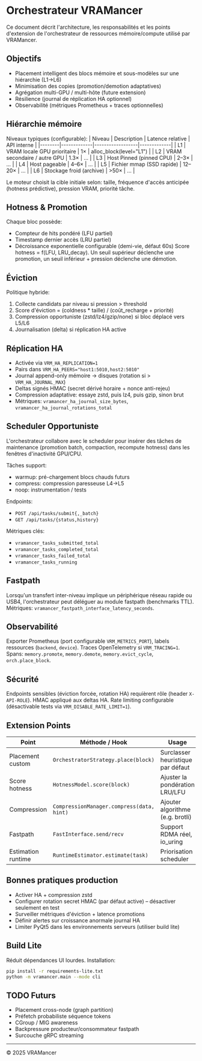 # Orchestrateur VRAMancer

Ce document décrit l'architecture, les responsabilités et les points d'extension de l'orchestrateur de ressources mémoire/compute utilisé par VRAMancer.

## Objectifs
- Placement intelligent des blocs mémoire et sous-modèles sur une hiérarchie (L1→L6)
- Minimisation des copies (promotion/demotion adaptatives)
- Agrégation multi-GPU / multi-hôte (future extension)
- Résilience (journal de réplication HA optionnel)
- Observabilité (métriques Prometheus + traces optionnelles)

## Hiérarchie mémoire
Niveaux typiques (configurable):
| Niveau | Description | Latence relative | API interne |
|--------|-------------|------------------|-------------|
| L1 | VRAM locale GPU prioritaire | 1× | alloc_block(level="L1") |
| L2 | VRAM secondaire / autre GPU | 1.3× | ... |
| L3 | Host Pinned (pinned CPU) | 2–3× | ... |
| L4 | Host pageable | 4–6× | ... |
| L5 | Fichier mmap (SSD rapide) | 12–20× | ... |
| L6 | Stockage froid (archive) | >50× | ... |

Le moteur choisit la cible initiale selon: taille, fréquence d'accès anticipée (hotness prédictive), pression VRAM, priorité tâche.

## Hotness & Promotion
Chaque bloc possède:
- Compteur de hits pondéré (LFU partiel)
- Timestamp dernier accès (LRU partiel)
- Décroissance exponentielle configurable (demi-vie, défaut 60s)
Score hotness = f(LFU, LRU_decay). Un seuil supérieur déclenche une promotion, un seuil inférieur + pression déclenche une démotion.

## Éviction
Politique hybride:
1. Collecte candidats par niveau si pression > threshold
2. Score d'éviction = (coldness * taille) / (coût_recharge + priorité)
3. Compression opportuniste (zstd/lz4/gzip/none) si bloc déplacé vers L5/L6
4. Journalisation (delta) si réplication HA active

## Réplication HA
- Activée via `VRM_HA_REPLICATION=1`
- Pairs dans `VRM_HA_PEERS="host1:5010,host2:5010"`
- Journal append-only mémoire → disques (rotation si > `VRM_HA_JOURNAL_MAX`)
- Deltas signés HMAC (secret dérivé horaire + nonce anti-rejeu)
- Compression adaptative: essaye zstd, puis lz4, puis gzip, sinon brut
- Métriques: `vramancer_ha_journal_size_bytes`, `vramancer_ha_journal_rotations_total`

## Scheduler Opportuniste
L'orchestrateur collabore avec le scheduler pour insérer des tâches de maintenance (promotion batch, compaction, recompute hotness) dans les fenêtres d'inactivité GPU/CPU.

Tâches support:
- warmup: pré-chargement blocs chauds futurs
- compress: compression paresseuse L4→L5
- noop: instrumentation / tests

Endpoints:
- `POST /api/tasks/submit{,_batch}`
- `GET /api/tasks/{status,history}`

Métriques clés:
- `vramancer_tasks_submitted_total`
- `vramancer_tasks_completed_total`
- `vramancer_tasks_failed_total`
- `vramancer_tasks_running`

## Fastpath
Lorsqu'un transfert inter-niveau implique un périphérique réseau rapide ou USB4, l'orchestrateur peut déléguer au module fastpath (benchmarks TTL). Métriques: `vramancer_fastpath_interface_latency_seconds`.

## Observabilité
Exporter Prometheus (port configurable `VRM_METRICS_PORT`), labels ressources (`backend`, `device`).
Traces OpenTelemetry si `VRM_TRACING=1`. Spans: `memory.promote`, `memory.demote`, `memory.evict_cycle`, `orch.place_block`.

## Sécurité
Endpoints sensibles (éviction forcée, rotation HA) requièrent rôle (header `X-API-ROLE`). HMAC appliqué aux deltas HA. Rate limiting configurable (désactivable tests via `VRM_DISABLE_RATE_LIMIT=1`).

## Extension Points
| Point | Méthode / Hook | Usage |
|-------|----------------|-------|
| Placement custom | `OrchestratorStrategy.place(block)` | Surclasser heuristique par défaut |
| Score hotness | `HotnessModel.score(block)` | Ajuster la pondération LRU/LFU |
| Compression | `CompressionManager.compress(data, hint)` | Ajouter algorithme (e.g. brotli) |
| Fastpath | `FastInterface.send/recv` | Support RDMA réel, io_uring |
| Estimation runtime | `RuntimeEstimator.estimate(task)` | Priorisation scheduler |

## Bonnes pratiques production
- Activer HA + compression zstd
- Configurer rotation secret HMAC (par défaut active) – désactiver seulement en test
- Surveiller métriques d'éviction + latence promotions
- Définir alertes sur croissance anormale journal HA
- Limiter PyQt5 dans les environnements serveurs (utiliser build lite)

## Build Lite
Réduit dépendances UI lourdes. Installation:
```bash
pip install -r requirements-lite.txt
python -m vramancer.main --mode cli
```

## TODO Futurs
- Placement cross-node (graph partition)
- Préfetch probabiliste séquence tokens
- CGroup / MIG awareness
- Backpressure producteur/consommateur fastpath
- Surcouche gRPC streaming

---
© 2025 VRAMancer
